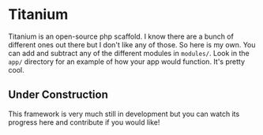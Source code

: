 Titanium
========

Titanium is an open-source php scaffold. I know there are a bunch of different ones out there but I don't like any of those. So here is my own. You can add and subtract any of the different modules in `modules/`. Look in the `app/` directory for an example of how your app would function. It's pretty cool.

## Under Construction
This framework is very much still in development but you can watch its progress here and contribute if you would like!
